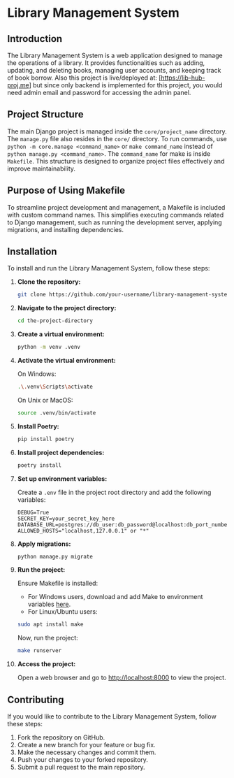 # Library Management System

## Introduction

The Library Management System is a web application designed to manage the operations of a library. It provides functionalities such as adding, updating, and deleting books, managing user accounts, and keeping track of book borrow. Also this project is live/deployed at: [https://lib-hub-proj.me] but since only backend is implemented for this project, you would need admin email and password for
accessing the admin panel.

## Project Structure

The main Django project is managed inside the `core/project_name` directory. The `manage.py` file also resides in the `core/` directory. To run commands, use `python -m core.manage <command_name>` or `make command_name` instead of `python manage.py <command_name>`. The `command_name` for make is inside `Makefile`. This structure is designed to organize project files effectively and improve maintainability.

## Purpose of Using Makefile

To streamline project development and management, a Makefile is included with custom command names. This simplifies executing commands related to Django management, such as running the development server, applying migrations, and installing dependencies.

## Installation

To install and run the Library Management System, follow these steps:
1. **Clone the repository:**

    ```bash
    git clone https://github.com/your-username/library-management-system.git
    ```

2. **Navigate to the project directory:**

    ```bash
    cd the-project-directory
    ```

3. **Create a virtual environment:**

    ```bash
    python -m venv .venv
    ```

4. **Activate the virtual environment:**

    On Windows:

    ```bash
    .\.venv\Scripts\activate
    ```

    On Unix or MacOS:

    ```bash
    source .venv/bin/activate
    ```

5. **Install Poetry:**

    ```bash
    pip install poetry
    ```

6. **Install project dependencies:**

    ```bash
    poetry install
    ```

7. **Set up environment variables:**

    Create a `.env` file in the project root directory and add the following variables:

    ```
    DEBUG=True
    SECRET_KEY=your_secret_key_here
    DATABASE_URL=postgres://db_user:db_password@localhost:db_port_number/db_name
    ALLOWED_HOSTS="localhost,127.0.0.1" or "*"
    ```

8. **Apply migrations:**

    ```bash
    python manage.py migrate
    ```

9. **Run the project:**

    Ensure Makefile is installed:
    - For Windows users, download and add Make to environment variables [here](https://gnuwin32.sourceforge.net/packages/make.htm).
    - For Linux/Ubuntu users:

    ```bash
    sudo apt install make
    ```

    Now, run the project:

    ```bash
    make runserver
    ```

10. **Access the project:**

    Open a web browser and go to [http://localhost:8000](http://localhost:8000) to view the project.

## Contributing

If you would like to contribute to the Library Management System, follow these steps:

1. Fork the repository on GitHub.
2. Create a new branch for your feature or bug fix.
3. Make the necessary changes and commit them.
4. Push your changes to your forked repository.
5. Submit a pull request to the main repository.
